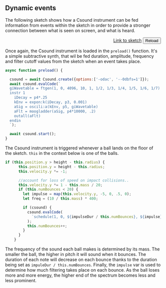 
## Dynamic events

The following sketch shows how a Csound instrument can be fed information from events within the sketch in order to provide a stronger connection between what is seen on screen, and what is heard.  

[](/dynamic_events/index.html ':include :type=iframe width=800px height=400px frameBorder=0 scrolling="no"')
<p align="right">
<a href="https://github.com/rorywalsh/p5.Csound/blob/master/docs/examples/dynamic_events/sketch.js" target="_blank">Link to sketch</a>    <button class="button" onclick="reloadPage()">Reload</button>
</p>

Once again, the Csound instrument is loaded in the `preload()` function. It's a simple subtractive synth, that wil be fed duration, amplitude, frequency and filter cutoff values from the sketch when an event takes place. 

```js
async function preload() {

  csound = await Csound.create({options:['-odac', '--0dbfs=1']});
  await csound.evalCode(`
  giWavetable = ftgen(1, 0, 4096, 10, 1, 1/2, 1/3, 1/4, 1/5, 1/6, 1/7)
  instr 1
    iDecay = p4*.25
    kEnv = expon:k(iDecay, p3, 0.001)
    aSig = oscili:a(kEnv, p5, giWavetable)
    aFlt = moogladder(aSig, p4*10000, .2)
    outall(aFlt)
  endin
  `);

  await csound.start();
}
```

The Csound instrument is triggered whenever a ball lands on the floor of the sketch. `this` in the context below is one of the balls.  

```js
if (this.position.y > height - this.radius) {
      this.position.y = height - this.radius;
      this.velocity.y *= -1;

      //account for loss of speed on impact collisions..
      this.velocity.y *= 1 - this.mass / 20;
      if (this.numBounces < 20) {
        let impulse = map(this.velocity.y, -5, 0, .5, 0);
        let freq = (10 / this.mass) * 400;

        if (csound) {
          csound.evalCode(
            `schedule(1, 0, ${impulseDur / this.numBounces}, ${impulse}, ${freq})`
          );
          this.numBounces++;
        }
      }
    }
```

The frequency of the sound each ball makes is determined by its mass. The smaller the ball, the higher in pitch it will sound when it bounces. The duration of each note will decrease on each bounce thanks to the duration being set as `impuleDur / this.numBounces`. Finally, the `impulse` var is used to determine how much filtering takes place on each bounce. As the ball loses more and more energy, the higher end of the spectrum becomes less and less prominent. 